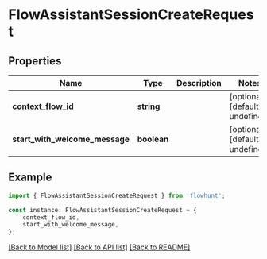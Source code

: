 # FlowAssistantSessionCreateRequest


## Properties

Name | Type | Description | Notes
------------ | ------------- | ------------- | -------------
**context_flow_id** | **string** |  | [optional] [default to undefined]
**start_with_welcome_message** | **boolean** |  | [optional] [default to undefined]

## Example

```typescript
import { FlowAssistantSessionCreateRequest } from 'flowhunt';

const instance: FlowAssistantSessionCreateRequest = {
    context_flow_id,
    start_with_welcome_message,
};
```

[[Back to Model list]](../README.md#documentation-for-models) [[Back to API list]](../README.md#documentation-for-api-endpoints) [[Back to README]](../README.md)
